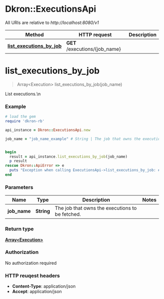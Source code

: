 # Dkron::ExecutionsApi

All URIs are relative to *http://localhost:8080/v1*

Method | HTTP request | Description
------------- | ------------- | -------------
[**list_executions_by_job**](ExecutionsApi.md#list_executions_by_job) | **GET** /executions/{job_name} | 


# **list_executions_by_job**
> Array&lt;Execution&gt; list_executions_by_job(job_name)



List executions.\n

### Example
```ruby
# load the gem
require 'dkron-rb'

api_instance = Dkron::ExecutionsApi.new

job_name = "job_name_example" # String | The job that owns the executions to be fetched.


begin
  result = api_instance.list_executions_by_job(job_name)
  p result
rescue Dkron::ApiError => e
  puts "Exception when calling ExecutionsApi->list_executions_by_job: #{e}"
end
```

### Parameters

Name | Type | Description  | Notes
------------- | ------------- | ------------- | -------------
 **job_name** | **String**| The job that owns the executions to be fetched. | 

### Return type

[**Array&lt;Execution&gt;**](Execution.md)

### Authorization

No authorization required

### HTTP reuqest headers

 - **Content-Type**: application/json
 - **Accept**: application/json



